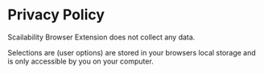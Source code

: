 # Privacy Policy

Scailability Browser Extension does not collect any data.

Selections are (user options) are stored in your browsers local storage and is only accessible by you on your computer.


